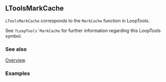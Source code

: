 ## LToolsMarkCache

`LToolsMarkCache` corresponds to the `MarkCache` function in LoopTools.

See ``?LoopTools`MarkCache`` for further information regarding this LoopTools symbol.

### See also

[Overview](Extra/FeynHelpers.md).

### Examples